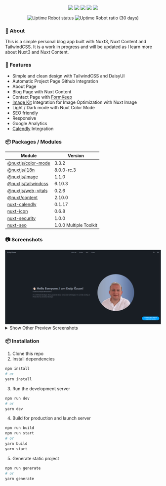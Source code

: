 

<div align="center">

<img src="https://img.shields.io/badge/Nuxt3-002E3B?style=for-the-badge&logo=nuxtdotjs&logoColor=#00DC82"></img>
<img src="https://img.shields.io/badge/-Nuxt%20Content-00C58E?style=for-the-badge&logo=nuxtdotjs"></img>
<img src="https://img.shields.io/badge/tailwindcss-%2338B2AC.svg?style=for-the-badge&logo=tailwind-css&logoColor=white"></img>
<img src="https://img.shields.io/badge/-Calendly-006BFF?style=for-the-badge&logo=Calendly"></img>
<img src="https://img.shields.io/badge/Google%20Analytics-E37400?style=for-the-badge&logo=google%20analytics&logoColor=white"></img>


<img alt="Uptime Robot status" src="https://img.shields.io/uptimerobot/status/m795910422-d728be06d89029e804de9d15">
<img alt="Uptime Robot ratio (30 days)" src="https://img.shields.io/uptimerobot/ratio/m795910422-d728be06d89029e804de9d15">
</div>


### 📔 **About**
This is a simple personal blog app built with Nuxt3, Nuxt Content and TailwindCSS. It is a work in progress and will be updated as I learn more about Nuxt3 and Nuxt Content. 

### 📜 **Features**

- Simple and clean design with TailwindCSS and DaisyUI
- Automatic Project Page Github Integration
- About Page 
- Blog Page with Nuxt Content
- Contact Page with [FormKeep](https://formkeep.com/)
- [Image Kit](https://imagekit.io/) Integration for Image Optimization with Nuxt Image
- Light / Dark mode with Nuxt Color Mode
- SEO friendly
- Responsive 
- Google Analytics 
- [Calendly](https://calendly.com/) Integration


### 📦 **Packages / Modules**

| Module | Version |
|----------|----------|
| [@nuxtjs/color-mode](https://color-mode.nuxtjs.org/) | 3.3.2 |
| [@nuxtjs/i18n](https://i18n.nuxtjs.org/) | 8.0.0-rc.3 |
| [@nuxtjs/image](https://image.nuxt.com) | 1.1.0 |
| [@nuxtjs/tailwindcss](https://tailwindcss.nuxtjs.org/) | 6.10.3 |
| [@nuxtjs/web-vitals](https://github.com/nuxt-modules/web-vitals) | 0.2.6 |
| [@nuxt/content](https://content.nuxt.com/) | 2.10.0 |
| [nuxt-calendly](https://nuxt-calendly.vercel.app) | 0.1.17 |
| [nuxt-icon](https://github.com/nuxt-modules/icon) | 0.6.8 |
| [nuxt-security](https://nuxt-security.vercel.app) | 1.0.0 |
| [nuxt-seo](https://nuxtseo.com) | 1.0.0 Multiple Toolkit |


### 📷 **Screenshots**

<img src="./docs/images/mainpage.png" alt="Main Page Screenshot" />

<details>
  <summary>Show Other Preview Screenshots</summary>
  <img src="./docs/images/aboutpage.png" alt="About Page Screenshot" />
  <img src="./docs/images/projectspage.png" alt="Projects Page Screenshot" />
  <img src="./docs/images/blogpage.png" alt="Blog Page Screenshot"/>
  <img src="./docs/images/contactpage.png" alt="Contact Page Screenshot" />
</details>


### 📦 **Installation**

1. Clone this repo
2. Install dependencies
```bash
npm install
# or
yarn install
```
3. Run the development server
```bash
npm run dev
# or
yarn dev
```
4. Build for production and launch server
```bash
npm run build
npm run start
# or
yarn build
yarn start
```
5. Generate static project
```bash
npm run generate
# or
yarn generate
```





